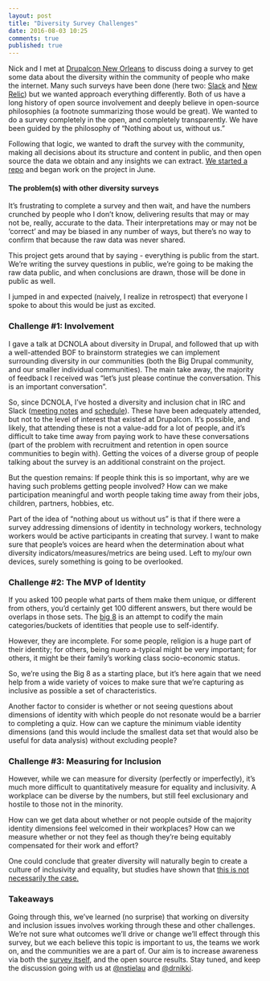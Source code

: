 ```yaml
---
layout: post
title: "Diversity Survey Challenges"
date: 2016-08-03 10:25
comments: true
published: true
---
```


Nick and I met at <a href="https://events.drupal.org/neworleans2016">Drupalcon New Orleans</a> to discuss doing a survey to get some data about the diversity within the community of people who make the internet.  Many such surveys have been done (here two: <a href="https://slackhq.com/diversity-and-inclusion-an-update-on-our-data-7af803cedae4#.q80y0d2f0">Slack</a> and <a href="https://blog.newrelic.com/2015/12/18/diversity-inclusion/">New Relic</a>) but we wanted approach everything differently. Both of us have a long history of open source involvement and deeply believe in open-source philosophies (a footnote summarizing those would be great).  We wanted to do a survey completely in the open, and completely transparently.  We have been guided by the philosophy of “Nothing about us, without us.”

Following that logic, we wanted to draft the survey with the community, making all decisions about its structure and content in public, and then open source the data we obtain and any insights we can extract.  <a href="https://github.com/drnikki/diversity-survey">We started a repo</a> and began work on the project in June.

#### The problem(s) with other diversity surveys
It’s frustrating to complete a survey and then wait, and have the numbers crunched by people who I don’t know, delivering results that may or may not be, really, accurate to the data.  Their interpretations may or may not be ‘correct’ and may be biased in any number of ways, but there’s no way to confirm that because the raw data was never shared.


This project gets around that by saying - everything is public from the start.  We’re writing the survey questions in public, we’re going to be making the raw data public, and when conclusions are drawn, those will be done in public as well.


I jumped in and expected (naively, I realize in retrospect) that everyone I spoke to about this would be just as excited.


### Challenge #1: Involvement


I gave a talk at DCNOLA about diversity in Drupal, and followed that up with a well-attended BOF to brainstorm strategies we can implement surrounding diversity in our communities (both the Big Drupal community, and our smaller individual communities).  The main take away, the majority of feedback I received was “let’s just please continue the conversation. This is an important conversation”.


So, since DCNOLA, I’ve hosted a diversity and inclusion chat in IRC and Slack (<a href="https://github.com/drnikki/inclusion-and-diversity">meeting notes</a> and <a href="https://calendar.google.com/calendar/embed?src=c0ovgjsi6p70huaunbe2a3mpj8%40group.calendar.google.com&ctz=America/Los_Angeles">schedule</a>).  These have been adequately attended, but not to the level of interest that existed at Drupalcon. It’s possible, and likely, that attending these is not a value-add for a lot of people, and it’s difficult to take time away from paying work to have these conversations (part of the problem with recruitment and retention in open source communities to begin with).  Getting the voices of a diverse group of people talking about the survey is an additional constraint on the project.


But the question remains: If people think this is so important, why are we having such problems getting people involved?  How can we make participation meaningful and worth people taking time away from their jobs, children, partners, hobbies, etc.


Part of the idea of “nothing about us without us” is that if there were a survey addressing dimensions of identity in technology workers, technology workers would be active participants in creating that survey.  I want to make sure that people’s voices are heard when the determination about what diversity indicators/measures/metrics are being used.  Left to my/our own devices, surely something is going to be overlooked.




### Challenge #2: The MVP of Identity


If you asked 100 people what parts of them make them unique, or different from others, you’d certainly get 100 different answers, but there would be overlaps in those sets.  The <a href="http://www.isdnetwork.org/what-is-diversity.html">big 8</a> is an attempt to codify the main categories/buckets of identities that people use to self-identify.


However, they are incomplete.  For some people, religion is a huge part of their identity; for others, being nuero a-typical might be very important; for others, it might be their family’s working class socio-economic status.


So, we’re using the Big 8 as a starting place, but it’s here again that we need help from a wide variety of voices to make sure that we’re capturing as inclusive as possible a set of characteristics.


Another factor to consider is whether or not seeing questions about dimensions of identity with which people do not resonate would be a barrier to completing a quiz.  How can we capture the minimum viable identity dimensions (and this would include the smallest data set that would also be useful for data analysis) without excluding people?


### Challenge #3: Measuring for Inclusion

However, while we can measure for diversity (perfectly or imperfectly), it’s much more difficult to quantitatively measure for equality and inclusivity.  A workplace can be diverse by the numbers, but still feel exclusionary and hostile to those not in the minority.


How can we get data about whether or not people outside of the majority identity dimensions feel welcomed in their workplaces? How can we measure whether or not they feel as though they’re being equitably compensated for their work and effort?

One could conclude that greater diversity will naturally begin to create a culture of inclusivity and equality, but studies have shown that <a href="https://www.researchgate.net/publication/259604922_The_intersection_of_organizational_and_individual_diversity_ideology_on_diverse_employees'_perceptions_of_inclusion_and_organizational_justice">this is not necessarily the case.</a>

### Takeaways

Going through this, we’ve learned (no surprise) that working on diversity and inclusion issues involves working through these and other challenges.  We’re not sure what outcomes we’ll drive or change we’ll effect through this survey, but we each believe this topic is important to us, the teams we work on, and the communities we are a part of.  Our aim is to increase awareness via both the <a href="https://github.com/drnikki/diversity-survey/blob/master/SURVEY.md">survey itself</a>, and the open source results.  Stay tuned, and keep the discussion going with us at <a href="https://twitter.com/nstielau">@nstielau</a> and <a href="https://twitter.com/drnikki">@drnikki</a>.
